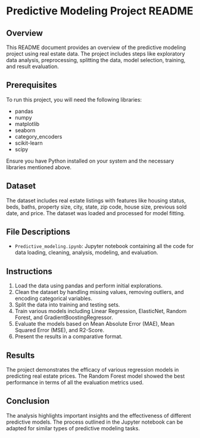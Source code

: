 # Predictive Modeling Project README

## Overview
This README document provides an overview of the predictive modeling project using real estate data. The project includes steps like exploratory data analysis, preprocessing, splitting the data, model selection, training, and result evaluation.

## Prerequisites
To run this project, you will need the following libraries:
- pandas
- numpy
- matplotlib
- seaborn
- category_encoders
- scikit-learn
- scipy

Ensure you have Python installed on your system and the necessary libraries mentioned above.

## Dataset
The dataset includes real estate listings with features like housing status, beds, baths, property size, city, state, zip code, house size, previous sold date, and price. The dataset was loaded and processed for model fitting.

## File Descriptions
- `Predictive_modeling.ipynb`: Jupyter notebook containing all the code for data loading, cleaning, analysis, modeling, and evaluation.

## Instructions
1. Load the data using pandas and perform initial explorations.
2. Clean the dataset by handling missing values, removing outliers, and encoding categorical variables.
3. Split the data into training and testing sets.
4. Train various models including Linear Regression, ElasticNet, Random Forest, and GradientBoostingRegressor.
5. Evaluate the models based on Mean Absolute Error (MAE), Mean Squared Error (MSE), and R2-Score.
6. Present the results in a comparative format.

## Results
The project demonstrates the efficacy of various regression models in predicting real estate prices. The Random Forest model showed the best performance in terms of all the evaluation metrics used.

## Conclusion
The analysis highlights important insights and the effectiveness of different predictive models. The process outlined in the Jupyter notebook can be adapted for similar types of predictive modeling tasks.